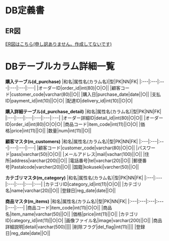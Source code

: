 # DB定義書
## ER図
[ER図はこちら(申し訳ありません。作成してないです)]()

# DBテーブルカラム詳細一覧

**購入テーブル(d_purchase)**
|和名|属性名(カラム名)|型|PK|NN|FK|
|:---|:---|:---|:---|:---|:---|
|オーダーID|order_id|int(80)|○|○||
|顧客コード|customer_code|varchar(80)||○||
|購入日|purchase_date|date||○||
|支払ID|payment_id|int(10)||○|○|
|配達ID|delivery_id|int(10)||○|○|

**購入詳細テーブル(d_purchase_detail)**
|和名|属性名(カラム名)|型|PK|NN|FK|
|:---|:---|:---|:---|:---|:---|
|オーダー詳細ID|detail_id|int(80)|○|○||
|オーダーID|order_id|int(80)|○|○|○|
|商品コード|item_code|int(11)||○|○|
|価格|price|int(11)||○||
|数量|num|int(11)||○||

**顧客マスタ(m_customers)**
|和名|属性名(カラム名)|型|PK|NN|FK|
|:---|:---|:---|:---|:---|:---|
|顧客コード|customer_code|varchar(80)|○|○||
|パスワード|pass|varchar(50)|○|○||
|メールアドレス|mail|vachar(100)||○||
|住所|address|varchar(200)||○||
|電話番号|tel|varchar(20)||○||
|郵便番号|Pastalcode|varcher(20)||○||
|国籍|kokuseki|varcher(50)||○||


**カテゴリマスタ(m_category)**
|和名|属性名(カラム名)|型|PK|NN|FK|
|:---|:---|:---|:---|:---|:---|
|カテゴリID|category_id|int(11)|○|○||
|カテゴリ名|name|varchar(20)||○||
|登録日|reg_date|date||○||

**商品マスタ(m_items)**
|和名|属性名(カラム名)|型|PK|NN|FK|
|:---|:---|:---|:---|:---|:---|
|商品コード|item_code|int(11)|○|○||
|商品名|item_name|varchar(50)||○||
|価格|price|int(11)||○||
|カテゴリID|category_id|int(11)||○|○|
|画像ファイル名|image|varchar(200)||○||
|商品詳細説明|detail|varchar(500)||||
|削除フラグ|del_flag|int(11)||||
|登録日|reg_date|date||○||
